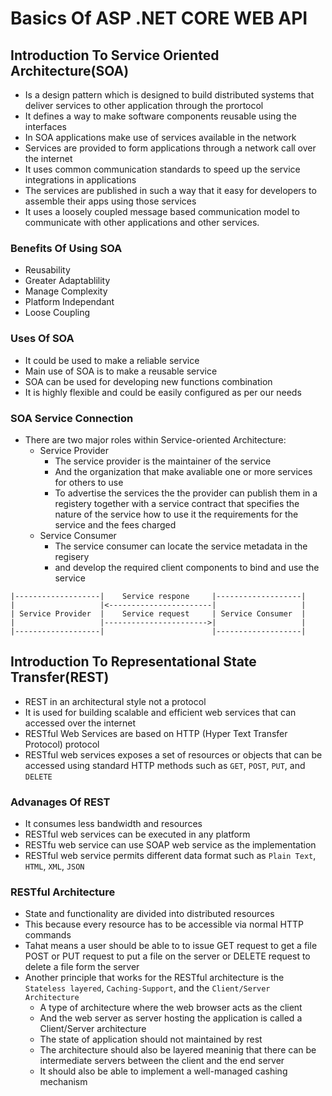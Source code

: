 # Basics Of ASP .NET CORE WEB API

## Introduction To Service Oriented Architecture(SOA)

  * Is a design pattern which is designed to build distributed systems that deliver services to other application through the prortocol
  * It defines a way to make software components reusable using the interfaces
  * In SOA applications make use of services available in the network
  * Services are provided to form applications through a network call over the internet
  * It uses common communication standards to speed up the service integrations in applications
  * The services are published in such a way that it easy for developers to assemble their apps using those services
  * It uses a loosely coupled message based communication model to communicate with other applications and other services.

### Benefits Of Using SOA

  * Reusability
  * Greater Adaptablility
  * Manage Complexity
  * Platform Independant
  * Loose Coupling

### Uses Of SOA

  * It could be used to make a reliable service
  * Main use of SOA is to make a reusable service
  * SOA can be used for developing new functions combination
  * It is highly flexible and could be easily configured as per our needs

### SOA Service Connection

  * There are two major roles within Service-oriented Architecture:
    * Service Provider
      * The service provider is the maintainer of the service
      * And the organization that make avaliable one or more services for others to use
      * To advertise the services the the provider can publish them in a registery together with a service contract that specifies the nature of the service how to use it the requirements for the service and the fees charged
    * Service Consumer
      * The service consumer can locate the service metadata in the regisery
      * and develop the required client components to bind and use the service

```
|-------------------|    Service respone     |-------------------|
|                   |<-----------------------|                   |
| Service Provider  |    Service request     | Service Consumer  |
|                   |----------------------->|                   |
|-------------------|                        |-------------------|
```

## Introduction To Representational State Transfer(REST)

  * REST in an architectural style not a protocol
  * It is used for building scalable and efficient web services that can accessed over the internet
  * RESTful Web Services are based on HTTP (Hyper Text Transfer Protocol) protocol
  * RESTful web services exposes a set of resources or objects that can be accessed using standard HTTP methods such as `GET`, `POST`, `PUT`, and `DELETE`

### Advanages Of REST

  * It consumes less bandwidth and resources
  * RESTful web services can be executed in any platform
  * RESTfu web service can use SOAP web service as the implementation
  * RESTful web service permits different data format such as `Plain Text`, `HTML`, `XML`, `JSON`

### RESTful Architecture

  * State and functionality are divided into distributed resources
  * This because every resource has to be accessible via normal HTTP commands
  * Tahat means a user should be able to to issue GET request to get a file POST or PUT request to put a file on the server or DELETE request to delete a file form the server
  * Another principle that works for the RESTful architecture is the `Stateless layered`, `Caching-Support`, and the `Client/Server Architecture`
    * A type of architecture where the web browser acts as the client
    * And the web server as server hosting the application is called a Client/Server architecture
    * The state of application should not maintained by rest
    * The architecture should also be layered meaninig that there can be intermediate servers between the client and the end server
    * It should also be able to implement a well-managed cashing mechanism
